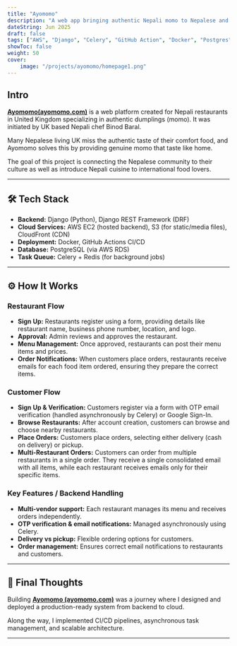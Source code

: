 ```yaml
---
title: "Ayomomo"
description: "A web app bringing authentic Nepali momo to Nepalese and food lovers living across the UK."
dateString: Jun 2025
draft: false
tags: ["AWS", "Django", "Celery", "GitHub Action", "Docker", "Postgres"]
showToc: false
weight: 50
cover:
    image: "/projects/ayomomo/homepage1.png"
---
```

## Intro

**[**Ayomomo(ayomomo.com)**](https://www.ayomomo.com/)** is a web platform created for Nepali restaurants in United Kingdom specializing in authentic dumplings (momo). It was initiated by UK based Nepali chef Binod Baral. 

Many Nepalese living UK miss the authentic taste of their comfort food, and Ayomomo solves this by providing genuine momo that taste like home.

The goal of this project is connecting the Nepalese community to their culture as well as introduce Nepali cuisine to international food lovers.

---

## 🛠 Tech Stack

- **Backend:** Django (Python), Django REST Framework (DRF)
- **Cloud Services:** AWS EC2 (hosted backend), S3 (for static/media files), CloudFront (CDN)
- **Deployment:** Docker, GitHub Actions CI/CD
- **Database:** PostgreSQL (via AWS RDS)
- **Task Queue:** Celery + Redis (for background jobs)

---

## ⚙️ How It Works

### Restaurant Flow
- **Sign Up:** Restaurants register using a form, providing details like restaurant name, business phone number, location, and logo.  
- **Approval:** Admin reviews and approves the restaurant.  
- **Menu Management:** Once approved, restaurants can post their menu items and prices.  
- **Order Notifications:** When customers place orders, restaurants receive emails for each food item ordered, ensuring they prepare the correct items.  

### Customer Flow
- **Sign Up & Verification:** Customers register via a form with OTP email verification (handled asynchronously by Celery) or Google Sign-In.  
- **Browse Restaurants:** After account creation, customers can browse and choose nearby restaurants.  
- **Place Orders:** Customers place orders, selecting either delivery (cash on delivery) or pickup.  
- **Multi-Restaurant Orders:** Customers can order from multiple restaurants in a single order. They receive a single consolidated email with all items, while each restaurant receives emails only for their specific items.


### Key Features / Backend Handling
- **Multi-vendor support:** Each restaurant manages its menu and receives orders independently.
- **OTP verification & email notifications:** Managed asynchronously using Celery.
- **Delivery vs pickup:** Flexible ordering options for customers.
- **Order management:** Ensures correct email notifications to restaurants and customers.
---

## 🚀 Final Thoughts

Building [**Ayomomo (ayomomo.com)**](https://www.ayomomo.com/) was a journey where I designed and deployed a production-ready system from backend to cloud.

Along the way, I implemented CI/CD pipelines, asynchronous task management, and scalable architecture.

---

